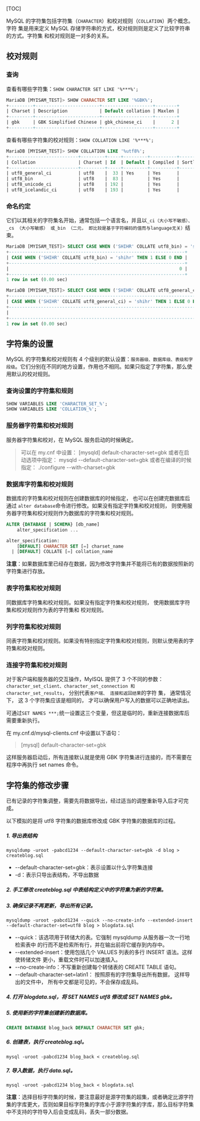 [TOC]

MySQL 的字符集包括字符集（`CHARACTER`）和校对规则（`COLLATION`）两个概念。字符
集是用来定义 MySQL 存储字符串的方式，校对规则则是定义了比较字符串的方式。字符集
和校对规则是一对多的关系。

## 校对规则

### 查询

查看有哪些字符集：`SHOW CHARACTER SET LIKE '%***%';`

```sql
MariaDB [MYISAM_TEST]> SHOW CHARACTER SET LIKE '%GBK%';
+---------+------------------------+-------------------+--------+
| Charset | Description            | Default collation | Maxlen |
+---------+------------------------+-------------------+--------+
| gbk     | GBK Simplified Chinese | gbk_chinese_ci    |      2 |
+---------+------------------------+-------------------+--------+
```

查看有哪些字符集的校对规则：`SHOW COLLATION LIKE '%***%';`

```sql
MariaDB [MYISAM_TEST]> SHOW COLLATION LIKE '%utf8%';
+--------------------------+---------+-----+---------+----------+---------+
| Collation                | Charset | Id  | Default | Compiled | Sortlen |
+--------------------------+---------+-----+---------+----------+---------+
| utf8_general_ci          | utf8    |  33 | Yes     | Yes      |       1 |
| utf8_bin                 | utf8    |  83 |         | Yes      |       1 |
| utf8_unicode_ci          | utf8    | 192 |         | Yes      |       8 |
| utf8_icelandic_ci        | utf8    | 193 |         | Yes      |       8 |
```

### 命名约定

它们以其相关的字符集名开始，通常包括一个语言名，并且以`_ci（大小写不敏感）、 _cs （大小写敏感） 或_bin （二元， 即比较是基于字符编码的值而与language无关）`结束。

```sql
MariaDB [MYISAM_TEST]> SELECT CASE WHEN ('SHIHR' COLLATE utf8_bin) = 'shihr' THEN 1 ELSE 0 END;
+------------------------------------------------------------------+
| CASE WHEN ('SHIHR' COLLATE utf8_bin) = 'shihr' THEN 1 ELSE 0 END |
+------------------------------------------------------------------+
|                                                                0 |
+------------------------------------------------------------------+
1 row in set (0.00 sec)

MariaDB [MYISAM_TEST]> SELECT CASE WHEN ('SHIHR' COLLATE utf8_general_ci) = 'shihr' THEN 1 ELSE 0 END;
+-------------------------------------------------------------------------+
| CASE WHEN ('SHIHR' COLLATE utf8_general_ci) = 'shihr' THEN 1 ELSE 0 END |
+-------------------------------------------------------------------------+
|                                                                       1 |
+-------------------------------------------------------------------------+
1 row in set (0.00 sec)
```

## 字符集的设置

MySQL 的字符集和校对规则有 4 个级别的默认设置：`服务器级、数据库级、表级和字段级`。它们分别在不同的地方设置，作用也不相同。如果只指定了字符集，那么使用默认的校对规则。

### 查询设置的字符集和规则

```sql
SHOW VARIABLES LIKE 'CHARACTER_SET_%';
SHOW VARIABLES LIKE 'COLLATION_%';
```

### 服务器字符集和校对规则

服务器字符集和校对，在 MySQL 服务启动的时候确定。

> 可以在 my.cnf 中设置：
> [mysqld]
> default-character-set=gbk
> 或者在启动选项中指定：
> mysqld --default-character-set=gbk
> 或者在编译的时候指定：
> ./configure --with-charset=gbk

### 数据库字符集和校对规则

数据库的字符集和校对规则在创建数据库的时候指定， 也可以在创建完数据库后通过 `alter database`命令进行修改。如果没有指定字符集和校对规则， 则使用服务器字符集和校对规则作为数据库的字符集和校对规则。

```sql
ALTER {DATABASE | SCHEMA} [db_name]
    alter_specification ...

alter_specification:
    [DEFAULT] CHARACTER SET [=] charset_name
  | [DEFAULT] COLLATE [=] collation_name

```

**注意**：如果数据库里已经存在数据，因为修改字符集并不能将已有的数据按照新的字符集进行存放。

### 表字符集和校对规则

同数据库字符集和校对规则。如果没有指定字符集和校对规则， 使用数据库字符集和校对规则作为表的字符集和
校对规则。

### 列字符集和校对规则

同表字符集和校对规则。如果没有特别指定字符集和校对规则，则默认使用表的字符集和校对规则。

### 连接字符集和校对规则

对于客户端和服务器的交互操作，MylSQL 提供了 3 个不同的参数：`character_set_client、character_set_connection 和 character_set_results`， 分别代表`客户端、 连接和返回结果`的字符
集， 通常情况下， 这 3 个字符集应该是相同的， 才可以确保用户写入的数据可以正确地读出。

可通过`SET NAMES ***;`统一设置这三个变量，但这是临时的，重新连接数据库后需要重新执行。

在 my.cnf.d/mysql-clients.cnf 中设置以下语句：

> [mysql]
> default-character-set=gbk

这样服务器启动后，所有连接默认就是使用 GBK 字符集进行连接的，而不需要在程序中再执行 set names 命令。

## 字符集的修改步骤

已有记录的字符集调整，需要先将数据导出，经过适当的调整重新导入后才可完成。

以下模拟的是将 utf8 字符集的数据库修改成 GBK 字符集的数据库的过程。

##### 1. 导出表结构

```shell
mysqldump -uroot -pabcd1234 --default-character-set=gbk -d blog > createblog.sql
```

- --default-character-set=gbk：表示设置以什么字符集连接
- -d：表示只导出表结构，不导出数据

##### 2. 手工修改 createblog.sql 中表结构定义中的字符集为新的字符集。

##### 3. 确保记录不再更新，导出所有记录。

```shell
mysqldump -uroot -pabcd1234 --quick --no-create-info --extended-insert --default-character-set=utf8 blog > blogdata.sql
```

- --quick：该选项用于转储大的表。它强制 mysqldump 从服务器一次一行地检索表中
    的行而不是检索所有行，并在输出前将它缓存到内存中。
- --extended-insert：使用包括几个 VALUES 列表的多行 INSERT 语法。这样使转储文件
    更小，重载文件时可以加速插入。
- --no-create-info：不写重新创建每个转储表的 CREATE TABLE 语句。
- --default-character-set=latin1： 按照原有的字符集导出所有数据， 这样导出的文件中，
    所有中文都是可见的，不会保存成乱码。

##### 4. 打开 blogdata.sql，将 SET NAMES utf8 修改成 SET NAMES gbk。

##### 5. 使用新的字符集创建新的数据库。

```sql
CREATE DATABASE blog_back DEFAULT CHARACTER SET gbk;
```

##### 6. 创建表，执行 createblog.sql。

```shell
mysql -uroot -pabcd1234 blog_back < createblog.sql
```

##### 7. 导入数据，执行 data.sql。

```shell
mysql -uroot -pabcd1234 blog_back < blogdata.sql
```

**注意**：选择目标字符集的时候，要注意最好是源字符集的超集，或者确定比源字符集的字库更大，否则如果目标字符集的字库小于源字符集的字库，那么目标字符集中不支持的字符导入后会变成乱码，丢失一部分数据。

